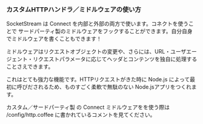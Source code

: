 ### カスタムHTTPハンドラ／ミドルウェアの使い方

SocketStream は Connect を内部と外部の両方で使います。コネクトを使うことで サードパーティ製のミドルウェアをフックすることができます。自分自身でミドルウェアを書くこともできます！

ミドルウェアはリクエストオブジェクトの変更や、さらには、URL・ユーザエージェント・リクエストパラメータに応じてヘッダとコンテンツを独自に処理することさえできます。

これはとても強力な機能です。HTTPリクエストがきた時に Node.js によって最初に呼びだされるため、ものすごく柔軟で無駄のない Node.jsアプリをつくれます。

カスタム／サードパーティ製 の Connect ミドルウェアをを使う際は /config/http.coffee に書かれているコメントを見てください。
